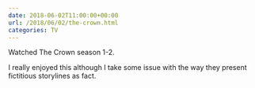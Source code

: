 ```yaml
---
date: 2018-06-02T11:00:00+00:00
url: /2018/06/02/the-crown.html
categories: TV
---
```

Watched The Crown season 1-2.

I really enjoyed this although I take some issue with the way they present fictitious storylines as fact.



